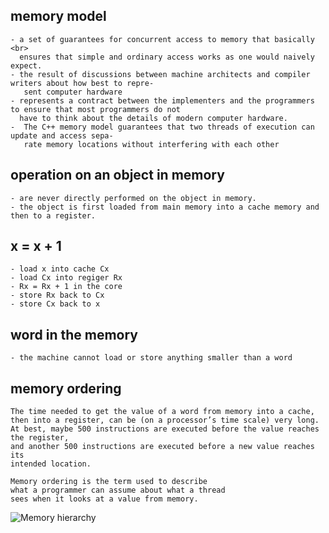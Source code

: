 memory model
------------
    - a set of guarantees for concurrent access to memory that basically <br>
      ensures that simple and ordinary access works as one would naively expect.
    - the result of discussions between machine architects and compiler writers about how best to repre-
       sent computer hardware
    - represents a contract between the implementers and the programmers to ensure that most programmers do not
      have to think about the details of modern computer hardware.
    -  The C++ memory model guarantees that two threads of execution can update and access sepa-
       rate memory locations without interfering with each other

operation on an object in memory
--------------------------------
    - are never directly performed on the object in memory.
    - the object is first loaded from main memory into a cache memory and then to a register.

x = x + 1
---------
    - load x into cache Cx
    - load Cx into regiger Rx
    - Rx = Rx + 1 in the core
    - store Rx back to Cx
    - store Cx back to x

word in the memory
------------------
    - the machine cannot load or store anything smaller than a word

memory ordering
----
    The time needed to get the value of a word from memory into a cache,
    then into a register, can be (on a processor’s time scale) very long.
    At best, maybe 500 instructions are executed before the value reaches the register,
    and another 500 instructions are executed before a new value reaches its
    intended location.

    Memory ordering is the term used to describe
    what a programmer can assume about what a thread
    sees when it looks at a value from memory.

![Memory hierarchy](https://github.com/Youcheng/CPPFun/blob/master/MemoryModel/memoryHierarchy.png)